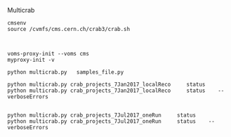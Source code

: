 
Multicrab


    cmsenv
    source /cvmfs/cms.cern.ch/crab3/crab.sh
    


    voms-proxy-init --voms cms
    myproxy-init -v

    python multicrab.py   samples_file.py
    
    python multicrab.py crab_projects_7Jan2017_localReco     status
    python multicrab.py crab_projects_7Jan2017_localReco     status    --verboseErrors
    
    
    python multicrab.py crab_projects_7Jul2017_oneRun     status
    python multicrab.py crab_projects_7Jul2017_oneRun     status    --verboseErrors
    

    
